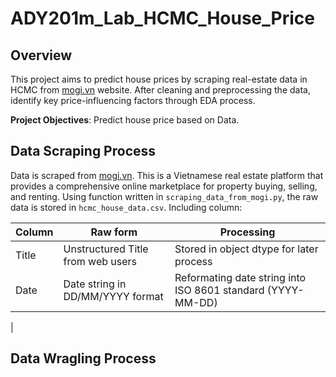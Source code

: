 # ADY201m_Lab_HCMC_House_Price

## Overview 

This project aims to predict house prices by scraping real-estate data in HCMC from <ins>mogi.vn</ins> website. After cleaning and preprocessing the data, identify key price-influencing factors through EDA process.

**Project Objectives**: Predict house price based on Data. 

## Data Scraping Process

Data is scraped from <ins>mogi.vn</ins>. This is a Vietnamese real estate platform that provides a comprehensive online marketplace for property buying, selling, and renting. Using function written in `scraping_data_from_mogi.py`, the raw data is stored in `hcmc_house_data.csv`. Including column:

| Column | Raw form | Processing |
| -- | -- | -- |
| Title | Unstructured Title from web users | Stored in object dtype for later process |
| Date | Date string in DD/MM/YYYY format | Reformating date string into ISO 8601 standard (YYYY-MM-DD) |
|

## Data Wragling Process







